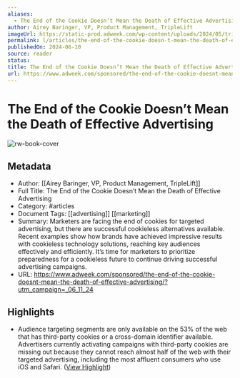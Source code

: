 ```yaml
---
aliases:
  - The End of the Cookie Doesn’t Mean the Death of Effective Advertising
author: Airey Baringer, VP, Product Management, TripleLift
imageUrl: https://static-prod.adweek.com/wp-content/uploads/2024/05/triplelift_eb_061124_hp_v2-600x315.jpg
permalink: l/articles/the-end-of-the-cookie-doesn-t-mean-the-death-of-effective-advertising
publishedOn: 2024-06-10
source: reader
status: 
title: The End of the Cookie Doesn’t Mean the Death of Effective Advertising
url: https://www.adweek.com/sponsored/the-end-of-the-cookie-doesnt-mean-the-death-of-effective-advertising/?utm_campaign=_06_11_24
---
```

# The End of the Cookie Doesn’t Mean the Death of Effective Advertising

![rw-book-cover](https://static-prod.adweek.com/wp-content/uploads/2024/05/triplelift_eb_061124_hp_v2-600x315.jpg)

## Metadata

- Author: [[Airey Baringer, VP, Product Management, TripleLift]]
- Full Title: The End of the Cookie Doesn’t Mean the Death of Effective Advertising
- Category: #articles
- Document Tags: [[advertising]] [[marketing]]
- Summary: Marketers are facing the end of cookies for targeted advertising, but there are successful cookieless alternatives available. Recent examples show how brands have achieved impressive results with cookieless technology solutions, reaching key audiences effectively and efficiently. It’s time for marketers to prioritize preparedness for a cookieless future to continue driving successful advertising campaigns.
- URL: https://www.adweek.com/sponsored/the-end-of-the-cookie-doesnt-mean-the-death-of-effective-advertising/?utm_campaign=_06_11_24

## Highlights

- Audience targeting segments are only available on the 53% of the web that has third-party cookies or a cross-domain identifier available. Advertisers currently activating campaigns with third-party cookies are missing out because they cannot reach almost half of the web with their targeted advertising, including the most affluent consumers who use iOS and Safari. ([View Highlight](https://read.readwise.io/read/01j05rmzj4z7s5raej1k34rt5y))

